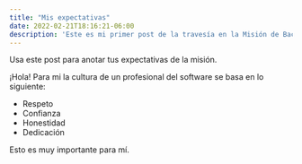 ```yaml
---
title: "Mis expectativas"
date: 2022-02-21T18:16:21-06:00
description: 'Este es mi primer post de la travesía en la Misión de Backend con Node JS de Launch X.'
---
```


Usa este post para anotar tus expectativas de la misión.

¡Hola!
Para mi la cultura de un profesional del software se basa en lo siguiente:

- Respeto
- Confianza
- Honestidad
- Dedicación

Esto es muy importante para mí.
